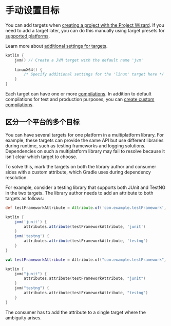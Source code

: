[//]: # (title: 手动设置目标)

# 手动设置目标

You can add targets when [creating a project with the Project Wizard](mpp-create-lib.md). If you need to add a target
later, you can do this manually using target presets for [supported platforms](mpp-supported-platforms.md).

Learn more about [additional settings for targets](mpp-dsl-reference.md#common-target-configuration).



```kotlin
kotlin {
    jvm() // Create a JVM target with the default name 'jvm'
        
    linuxX64() {
        /* Specify additional settings for the 'linux' target here */
    }
}
```



Each target can have one or more [compilations](mpp-configure-compilations.md). In addition to default compilations for
test and production purposes, you can [create custom compilations](mpp-configure-compilations.md#create-a-custom-compilation).

## 区分一个平台的多个目标

You can have several targets for one platform in a multiplatform library. For example, these targets can provide the same
API but use different libraries during runtime, such as testing frameworks and logging solutions. Dependencies on such
a multiplatform library may fail to resolve because it isn’t clear which target to choose.

To solve this, mark the targets on both the library author and consumer sides with a custom attribute, which Gradle uses
during dependency resolution.

For example, consider a testing library that supports both JUnit and TestNG in the two targets. The library author needs
to add an attribute to both targets as follows:




```groovy
def testFrameworkAttribute = Attribute.of('com.example.testFramework', String)

kotlin {
    jvm('junit') {
        attributes.attribute(testFrameworkAttribute, 'junit')
    }
    jvm('testng') {
        attributes.attribute(testFrameworkAttribute, 'testng')
    }
}
```







```kotlin
val testFrameworkAttribute = Attribute.of("com.example.testFramework", String::class.java)

kotlin {
    jvm("junit") {
        attributes.attribute(testFrameworkAttribute, "junit")
    }
    jvm("testng") {
        attributes.attribute(testFrameworkAttribute, "testng")
    }
}
```




The consumer has to add the attribute to a single target where the ambiguity arises.
